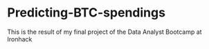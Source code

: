 # Predicting-BTC-spendings
This is the result of my final project of the Data Analyst Bootcamp at Ironhack
